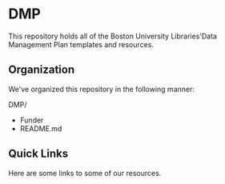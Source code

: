 # DMP

This repository holds all of the Boston University Libraries'Data Management Plan templates and resources. 

## Organization 

We've organized this repository in the following manner: 

DMP/
+ Funder
+ README.md 

## Quick Links 

Here are some links to some of our resources. 

